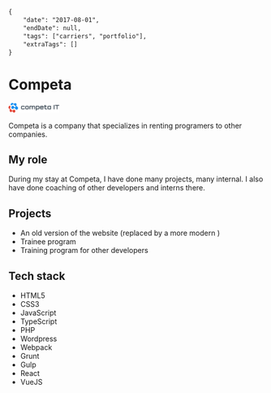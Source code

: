     {
        "date": "2017-08-01",
        "endDate": null,
        "tags": ["carriers", "portfolio"],
        "extraTags": []
    }

# Competa

[<img src="logo.svg" width="100">](https://competa.com/)

Competa is a company that specializes in renting programers to other companies.

## My role

During my stay at Competa, I have done many projects, many internal. I also have
done coaching of other developers and interns there.

## Projects

* An old version of the website (replaced by a more modern )
* Trainee program
* Training program for other developers

## Tech stack

* HTML5
* CSS3
* JavaScript
* TypeScript
* PHP
* Wordpress
* Webpack
* Grunt
* Gulp
* React
* VueJS
